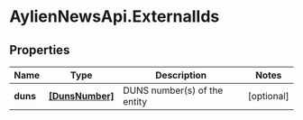 # AylienNewsApi.ExternalIds

## Properties

Name | Type | Description | Notes
------------ | ------------- | ------------- | -------------
**duns** | [**[DunsNumber]**](DunsNumber.md) | DUNS number(s) of the entity | [optional] 


